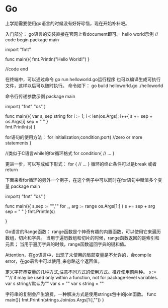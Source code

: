 # Go
上学期需要使用go语言的时候没有好好珍惜，现在开始补补吧。

入门部分：
go语言的安装直接在官网上看document即可。
hello world示例
// code begin
package main

import "fmt"

func main(){
    fmt.Println("Hello World!")
}

//code end

在终端中，可以通过命令  go run helloworld.go运行程序
也可以编译生成可执行文件，这样以后可以随时执行。
命令如下：
go build helloworld.go
./helloworld

命令行传递参数示例
package main

import(
  "fmt"
  "os"
)

func main(){
  var s, sep string
  for i := 1; i < len(os.Args); i++{
      s += sep + os.Args[i]
      sep = " "
  }  
  fmt.Println(s)
}


for语句的使用方法：
for initialization;condition;port{
  //zero or more statements
}

//类似于C语言while的for循环格式
for condition{
  // ...
}

更进一步，可以写成如下形式：
for {
  // ...
}
循环的终止条件可以是break 或者 return


下面来看for循环的另外一个例子，在这个例子中可以同时在for语句中赋值多个变量
package main

import(
  "fmt"
  "os"
)

func main(){
   s,sep := "",""
   for _, arg := range os.Args[1:] {
          s += sep + arg
          sep = " " 
   }
   fmt.Println(s)
   
}

Go语言的Range函数：
range函数是个神奇有趣的内置函数，可以使用它来遍历数组，切片和字典。
当用于遍历数组和切片的时候，range函数返回的是索引和元素；
当用于遍历字典的时候，range函数返回字典的键和值。

Attention，在go语言中，出现了未使用的局部变量是不允许的，会compile error，在go语言中可以使用_来忽略这个返回值。

定义字符串变量的几种方式,注意不同方式的使用方式。推荐使用前两种。
s := ""// it may be used only within a function, not for package-level variables.
var s string//默认为""
var s = ""
var s string = ""

字符串的复制会产生浪费，一种解决方式是使用strings包中的join函数。
func main(){
  fmt.Println(strings.Join(os.Args[1:],""))
}





